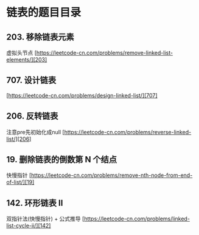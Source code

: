 # 链表的题目目录

## 203. 移除链表元素

虚拟头节点
[https://leetcode-cn.com/problems/remove-linked-list-elements/][203]

## 707. 设计链表

[https://leetcode-cn.com/problems/design-linked-list/][707]

## 206. 反转链表

注意pre先初始化成null
[https://leetcode-cn.com/problems/reverse-linked-list/][206]

## 19. 删除链表的倒数第 N 个结点

快慢指针
[https://leetcode-cn.com/problems/remove-nth-node-from-end-of-list/][19]

## 142. 环形链表 II

双指针法(快慢指针) + 公式推导
[https://leetcode-cn.com/problems/linked-list-cycle-ii/][142]
